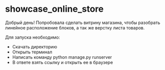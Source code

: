 # showcase_online_store
Добрый день!
Попробовала сделать витрину магазина, чтобы разобрать линейное расположение блоков, а так же верстку листа товаров.

Для запуска необходимо:
- Скачать директорию
- Открыть терминал
- Написать команду python manage.py runserver
- В ответе взять ссылку и открыть ее в браузере
